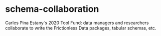# schema-collaboration
Carles Pina Estany's 2020 Tool Fund: data managers and researchers collaborate to write the Frictionless Data packages, tabular schemas, etc. 
